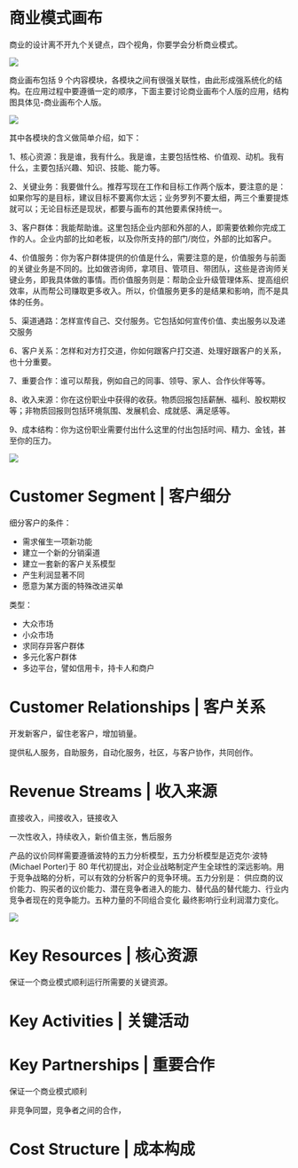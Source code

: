 # 商业模式画布

商业的设计离不开九个关键点，四个视角，你要学会分析商业模式。

![](https://i.postimg.cc/Z0k5fwZb/image.png)

商业画布包括 9 个内容模块，各模块之间有很强关联性，由此形成强系统化的结构。在应用过程中要遵循一定的顺序，下面主要讨论商业画布个人版的应用，结构图具体见-商业画布个人版。

![](https://i.postimg.cc/tJ6xCZ4g/image.png)

其中各模块的含义做简单介绍，如下：

1、核心资源：我是谁，我有什么。我是谁，主要包括性格、价值观、动机。我有什么，主要包括兴趣、知识、技能、能力等。

2、关键业务：我要做什么。推荐写现在工作和目标工作两个版本，要注意的是：如果你写的是目标，建议目标不要离你太远；业务罗列不要太细，两三个重要提炼就可以；无论目标还是现状，都要与画布的其他要素保持统一。

3、客户群体：我能帮助谁。这里包括企业内部和外部的人，即需要依赖你完成工作的人。企业内部的比如老板，以及你所支持的部门/岗位，外部的比如客户。

4、价值服务：你为客户群体提供的价值是什么，需要注意的是，价值服务与前面的关键业务是不同的。比如做咨询师，拿项目、管项目、带团队，这些是咨询师关键业务，即我具体做的事情。而价值服务则是：帮助企业升级管理体系、提高组织效率，从而帮公司赚取更多收入。所以，价值服务更多的是结果和影响，而不是具体的任务。

5、渠道通路：怎样宣传自己、交付服务。它包括如何宣传价值、卖出服务以及递交服务

6、客户关系：怎样和对方打交道，你如何跟客户打交道、处理好跟客户的关系，也十分重要。

7、重要合作：谁可以帮我，例如自己的同事、领导、家人、合作伙伴等等。

8、收入来源：你在这份职业中获得的收获。物质回报包括薪酬、福利、股权期权等；非物质回报则包括环境氛围、发展机会、成就感、满足感等。

9、成本结构：你为这份职业需要付出什么这里的付出包括时间、精力、金钱，甚至你的压力。

![](https://ww1.sinaimg.cn/large/007rAy9hgy1g0owqe6mykj30g90hj40e.jpg)

# Customer Segment | 客户细分

细分客户的条件：

- 需求催生一项新功能
- 建立一个新的分销渠道
- 建立一套新的客户关系模型
- 产生利润显著不同
- 愿意为某方面的特殊改进买单

类型：

- 大众市场
- 小众市场
- 求同存异客户群体
- 多元化客户群体
- 多边平台，譬如信用卡，持卡人和商户

# Customer Relationships | 客户关系

开发新客户，留住老客户，增加销量。

提供私人服务，自助服务，自动化服务，社区，与客户协作，共同创作。

# Revenue Streams | 收入来源

直接收入，间接收入，链接收入

一次性收入，持续收入，新价值主张，售后服务

产品的议价同样需要遵循波特的五力分析模型，五力分析模型是迈克尔·波特(Michael Porter)于 80 年代初提出，对企业战略制定产生全球性的深远影响。用于竞争战略的分析，可以有效的分析客户的竞争环境。五力分别是： 供应商的议价能力、购买者的议价能力、潜在竞争者进入的能力、替代品的替代能力、行业内竞争者现在的竞争能力。五种力量的不同组合变化 最终影响行业利润潜力变化。

![](https://ww1.sinaimg.cn/large/007rAy9hgy1g0owqe6mykj30g90hj40e.jpg)

# Key Resources | 核心资源

保证一个商业模式顺利运行所需要的关键资源。

# Key Activities | 关键活动

# Key Partnerships | 重要合作

保证一个商业模式顺利

非竞争同盟，竞争者之间的合作，

# Cost Structure | 成本构成
